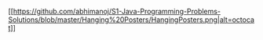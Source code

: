 [[https://github.com/abhimanoj/S1-Java-Programming-Problems-Solutions/blob/master/Hanging%20Posters/HangingPosters.png|alt=octocat]]
